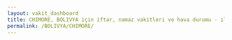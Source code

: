 ```yaml
---
layout: vakit_dashboard
title: CHIMORE, BOLIVYA için iftar, namaz vakitleri ve hava durumu - ilçe/eyalet seç
permalink: /BOLIVYA/CHIMORE/
---
```


<script type="text/javascript">
  var GLOBAL_COUNTRY = 'BOLIVYA';
  var GLOBAL_CITY = 'CHIMORE';
  var GLOBAL_STATE = '';
  var lat = 72;
  var lon = 21;
</script>
